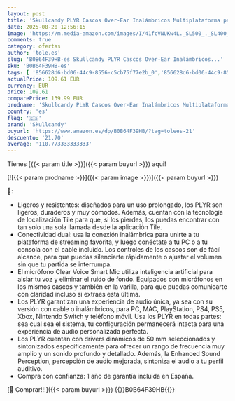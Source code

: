 ```yaml
---
layout: post
title: 'Skullcandy PLYR Cascos Over-Ear Inalámbricos Multiplataforma para Gaming  con Enhanced Sound Perception  24 h de Autonomía  Micrófono con IA  Compatibles con Xbox PlayStation y PC - Negro'
date: 2025-08-20 12:56:15
image: 'https://m.media-amazon.com/images/I/41fcVNUKw4L._SL500_._SL400_.jpg'
comments: true
category: ofertas
author: 'tole.es'
slug: 'B0B64F39HB-es Skullcandy PLYR Cascos Over-Ear Inalámbricos...'
sku: 'B0B64F39HB-es'
tags: [ '856628d6-bd06-44c9-8556-c5cb75f77e2b_0','856628d6-bd06-44c9-8556-c5cb75f77e2b_3701','Accesorios','Accesorios para PlayStation - Psone','Accesorios para Xbox','Arborist Merchandising Root','PlayStation: Juegos, consolas y accesorios','Self Service','Sistemas heredados','Sistemas heredados de PlayStation','Sistemas heredados de Xbox','Special Features Stores','Videojuegos','Xbox: Juegos, consolas y accesorios','playstation','skullcandy','xbox','🇪🇸', ]
actualPrice: 109.61 EUR
currency: EUR
price: 109.61
comparePrice: 139.99 EUR
prodname: 'Skullcandy PLYR Cascos Over-Ear Inalámbricos Multiplataforma para Gaming  con Enhanced Sound Perception  24 h de Autonomía  Micrófono con IA  Compatibles con Xbox PlayStation y PC - Negro'
country: 'es'
flag: '🇪🇸'
brand: 'Skullcandy'
buyurl: 'https://www.amazon.es/dp/B0B64F39HB/?tag=tolees-21'
descuento: '21.70'
average: '110.773333333333'
---
```


Tienes [{{< param title >}}]({{< param buyurl >}}) aqui!

[![{{< param prodname >}}]({{< param image >}})]({{< param buyurl >}})

🔎:

- Ligeros y resistentes: diseñados para un uso prolongado, los PLYR son ligeros, duraderos y muy cómodos. Además, cuentan con la tecnología de localización Tile para que, si los pierdes, los puedas encontrar con tan solo una sola llamada desde la aplicación Tile.
- Conectividad dual: usa la conexión inalámbrica para unirte a tu plataforma de streaming favorita, y luego conéctate a tu PC o a tu consola con el cable incluido. Los controles de los cascos son de fácil alcance, para que puedas silenciarte rápidamente o ajustar el volumen sin que tu partida se interrumpa.
- El micrófono Clear Voice Smart Mic utiliza inteligencia artificial para aislar tu voz y eliminar el ruido de fondo. Equipados con micrófonos en los mismos cascos y también en la varilla, para que puedas comunicarte con claridad incluso si extraes esta última.
- Los PLYR garantizan una experiencia de audio única, ya sea con su versión con cable o inalámbricos, para PC, MAC, PlayStation, PS4, PS5, Xbox, Nintendo Switch y teléfono móvil. Usa los PLYR en todas partes: sea cual sea el sistema, tu configuración permanecerá intacta para una experiencia de audio personalizada perfecta.
- Los PLYR cuentan con drivers dinámicos de 50 mm seleccionados y sintonizados específicamente para ofrecer un rango de frecuencia muy amplio y un sonido profundo y detallado. Además, la Enhanced Sound Perception, percepción de audio mejorada, sintoniza el audio a tu perfil auditivo.
- Compra con confianza: 1 año de garantía incluida en España.

[🛒 Comprar!!!]({{< param buyurl >}})
{{<world>}}B0B64F39HB{{</world>}}
